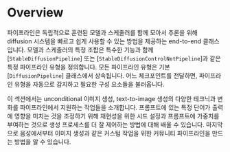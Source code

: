 <!--Copyright 2024 The HuggingFace Team. All rights reserved.

Licensed under the Apache License, Version 2.0 (the "License"); you may not use this file except in compliance with
the License. You may obtain a copy of the License at

http://www.apache.org/licenses/LICENSE-2.0

Unless required by applicable law or agreed to in writing, software distributed under the License is distributed on
an "AS IS" BASIS, WITHOUT WARRANTIES OR CONDITIONS OF ANY KIND, either express or implied. See the License for the
specific language governing permissions and limitations under the License.
-->

# Overview

파이프라인은 독립적으로 훈련된 모델과 스케줄러를 함께 모아서 추론을 위해 diffusion 시스템을 빠르고 쉽게 사용할 수 있는 방법을 제공하는 end-to-end 클래스입니다. 모델과 스케줄러의 특정 조합은 특수한 기능과 함께 [`StableDiffusionPipeline`] 또는 [`StableDiffusionControlNetPipeline`]과 같은 특정 파이프라인 유형을 정의합니다. 모든 파이프라인 유형은 기본 [`DiffusionPipeline`] 클래스에서 상속됩니다. 어느 체크포인트를 전달하면, 파이프라인 유형을 자동으로 감지하고 필요한 구성 요소들을 불러옵니다.

이 섹션에서는 unconditional 이미지 생성, text-to-image 생성의 다양한 테크닉과 변화를 파이프라인에서 지원하는 작업들을 소개합니다. 프롬프트에 있는 특정 단어가 출력에 영향을 미치는 것을 조정하기 위해 재현성을 위한 시드 설정과 프롬프트에 가중치를 부여하는 것으로 생성 프로세스를 더 잘 제어하는 방법에 대해 배울 수 있습니다. 마지막으로 음성에서부터 이미지 생성과 같은 커스텀 작업을 위한 커뮤니티 파이프라인을 만드는 방법을 알 수 있습니다.
